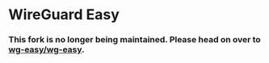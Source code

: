 # WireGuard Easy

### This fork is no longer being maintained. Please head on over to [wg-easy/wg-easy](https://github.com/wg-easy/wg-easy).
